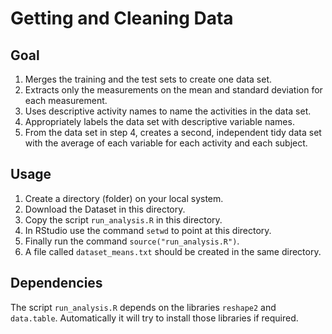 # Getting and Cleaning Data

## Goal
1. Merges the training and the test sets to create one data set.
2. Extracts only the measurements on the mean and standard deviation for each measurement.
3. Uses descriptive activity names to name the activities in the data set.
4. Appropriately labels the data set with descriptive variable names.
5. From the data set in step 4, creates a second, independent tidy data set with the average of each variable for each activity and each subject.

## Usage
1. Create a directory (folder) on your local system.
2. Download the Dataset in this directory.
3. Copy the script ```run_analysis.R``` in this directory.
4. In RStudio use the command ```setwd``` to point at this directory.
5. Finally run the command ```source("run_analysis.R")```.
6. A file called ```dataset_means.txt``` should be created in the same directory.

## Dependencies
The script ```run_analysis.R``` depends on the libraries ```reshape2``` and ```data.table```. Automatically it will try to install those libraries if required.
